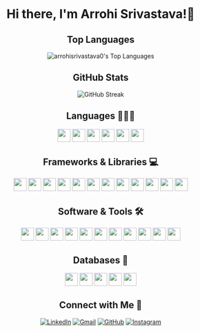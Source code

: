 <div align="center">

  <h1>Hi there, I'm Arrohi Srivastava!👋</h1>

## Top Languages
![arrohisrivastava0's Top Languages](https://github-readme-stats.vercel.app/api/top-langs/?username=arrohisrivastava0&theme=react&show_icons=true&layout=compact)


## GitHub Stats
![GitHub Streak](https://github-readme-streak-stats.herokuapp.com/?user=arrohisrivastava0&theme=react)

## Languages 👩🏻‍💻
<p>
  <code><img height="30" src="https://img.shields.io/badge/Dart-0175C2?style=for-the-badge&logo=dart&logoColor=white"></code>
  <code><img height="30" src="https://img.shields.io/badge/Java-007396?style=for-the-badge&logo=java&logoColor=white"></code>
  <code><img height="30" src="https://img.shields.io/badge/Python-FFD43B?style=for-the-badge&logo=python&logoColor=blue"></code>
  <code><img height="30" src="https://img.shields.io/badge/Kotlin-7F52FF?&style=for-the-badge&logo=kotlin&logoColor=white"></code>
  <code><img height="30" src="https://img.shields.io/badge/C-00599C?style=for-the-badge&logo=c&logoColor=white"></code>
  <code><img height="30" src="https://img.shields.io/badge/C++-00599C?style=for-the-badge&logo=cplusplus&logoColor=white"></code>

</p>

## Frameworks & Libraries 💻
<p>
  <code><img height="30" src="https://img.shields.io/badge/Flutter-02569B?style=for-the-badge&logo=flutter&logoColor=white"></code>
  <code><img height="30" src="https://img.shields.io/badge/BLoC-0D47A1?style=for-the-badge&logo=flutter&logoColor=white"></code>
  <code><img height="30" src="https://img.shields.io/badge/Jetpack%20Compose-4285F4?style=for-the-badge&logo=android&logoColor=white"></code>
  <code><img height="30" src="https://img.shields.io/badge/TensorFlow-FF6F00?style=for-the-badge&logo=tensorflow&logoColor=white"></code>
  <code><img height="30" src="https://img.shields.io/badge/TensorFlow%20Lite-FF6F00?style=for-the-badge&logo=tensorflow&logoColor=white"></code>
<code><img height="30" src="https://img.shields.io/badge/OpenCV-5C3EE8?style=for-the-badge&logo=opencv&logoColor=white"></code>
  <code><img height="30" src="https://img.shields.io/badge/NumPy-013243?style=for-the-badge&logo=numpy&logoColor=white"></code>
<code><img height="30" src="https://img.shields.io/badge/Pandas-150458?style=for-the-badge&logo=pandas&logoColor=white"></code>
<code><img height="30" src="https://img.shields.io/badge/Matplotlib-11557C?style=for-the-badge&logo=matplotlib&logoColor=white"></code>
<code><img height="30" src="https://img.shields.io/badge/Seaborn-3776AB?style=for-the-badge&logo=python&logoColor=white"></code>
<code><img height="30" src="https://img.shields.io/badge/PyTorch-EE4C2C?style=for-the-badge&logo=pytorch&logoColor=white"></code>
<code><img height="30" src="https://img.shields.io/badge/Retrofit-007396?style=for-the-badge&logo=android&logoColor=white"></code>


</p>

## Software & Tools 🛠️
<p>
<code><img height="30" src="https://img.shields.io/badge/Android%20Studio-3DDC84?style=for-the-badge&logo=android-studio&logoColor=white"></code>
  <code><img height="30" src="https://img.shields.io/badge/Jupyter-F37626?style=for-the-badge&logo=jupyter&logoColor=white"></code>
<code><img height="30" src="https://img.shields.io/badge/Google%20Colab-F9AB00?style=for-the-badge&logo=google-colab&logoColor=black"></code>
<code><img height="30" src="https://img.shields.io/badge/IntelliJ%20IDEA-000000?style=for-the-badge&logo=intellij-idea&logoColor=white"></code>
<code><img height="30" src="https://img.shields.io/badge/VS%20Code-007ACC?style=for-the-badge&logo=visual-studio-code&logoColor=white"></code>
<code><img height="30" src="https://img.shields.io/badge/Git-F05032?style=for-the-badge&logo=git&logoColor=white"></code>
<code><img height="30" src="https://img.shields.io/badge/GitHub-181717?style=for-the-badge&logo=github&logoColor=white"></code>
<code><img height="30" src="https://img.shields.io/badge/Postman-FF6C37?style=for-the-badge&logo=postman&logoColor=white"></code>
<code><img height="30" src="https://img.shields.io/badge/Azure-0078D4?style=for-the-badge&logo=microsoft-azure&logoColor=white"></code>
<code><img height="30" src="https://img.shields.io/badge/Spyder-FF0000?style=for-the-badge&logo=spyder-ide&logoColor=white"></code>
<code><img height="30" src="https://img.shields.io/badge/Thonny-5A9BD3?style=for-the-badge&logoColor=white"></code>
</p>

## Databases 💾
<p>
  <code><img height="30" src="https://img.shields.io/badge/SQfLite-003B57?style=for-the-badge&logo=sqlite&logoColor=white"></code>
  <code><img height="30" src="https://img.shields.io/badge/SQLite-003B57?style=for-the-badge&logo=sqlite&logoColor=white"></code>
<code><img height="30" src="https://img.shields.io/badge/Room-FF6F00?style=for-the-badge&logo=android&logoColor=white"></code>
<code><img height="30" src="https://img.shields.io/badge/Firebase%20Realtime%20Database-FFCA28?style=for-the-badge&logo=firebase&logoColor=black"></code>
<code><img height="30" src="https://img.shields.io/badge/Firebase%20Firestore-FFCA28?style=for-the-badge&logo=firebase&logoColor=black"></code>

</p>

## Connect with Me 🔗
<p>
  <a href="https://www.linkedin.com/in/arrohi-srivastava/"><img alt="LinkedIn" src="https://img.shields.io/badge/-LinkedIn-0077B5?style=for-the-badge&logo=linkedin&logoColor=white"></a>
  <a href="mailto:arrohisrivastava0@gmail.com"><img alt="Gmail" src="https://img.shields.io/badge/-Gmail-D14836?style=for-the-badge&logo=gmail&logoColor=white"></a>
  <a href="https://github.com/arrohisrivastava0"><img alt="GitHub" src="https://img.shields.io/badge/-GitHub-181717?style=for-the-badge&logo=github&logoColor=white"></a>
    <a href="https://www.instagram.com/_arrohiii_/"><img alt="Instagram" src="https://img.shields.io/badge/-Instagram-E4405F?style=for-the-badge&logo=instagram&logoColor=white"></a>
</p>
  
</div>

